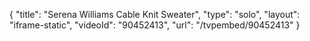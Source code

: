 {
    "title": "Serena Williams Cable Knit Sweater",
    "type": "solo",
    "layout": "iframe-static",
    "videoId": "90452413",
    "url": "\/tvpembed\/90452413"
}